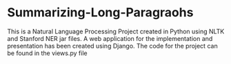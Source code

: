 # Summarizing-Long-Paragraohs
This is a Natural Language Processing Project created in Python using NLTK and Stanford NER jar files. A web application for the implementation and presentation has been created using Django. The code for the project can be found in the views.py file
